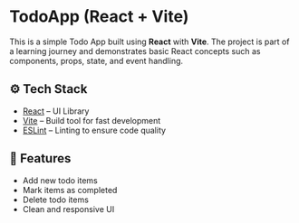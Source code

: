 # TodoApp (React + Vite)

This is a simple Todo App built using **React** with **Vite**. The project is part of a learning journey and demonstrates basic React concepts such as components, props, state, and event handling.

## ⚙️ Tech Stack

- [React](https://reactjs.org/) – UI Library
- [Vite](https://vitejs.dev/) – Build tool for fast development
- [ESLint](https://eslint.org/) – Linting to ensure code quality

## 🚀 Features

- Add new todo items
- Mark items as completed
- Delete todo items
- Clean and responsive UI

